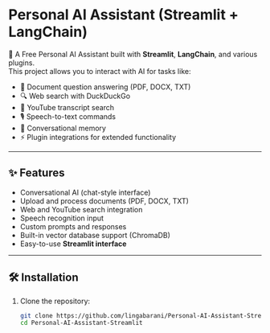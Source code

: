 # Personal AI Assistant (Streamlit + LangChain)

🚀 A Free Personal AI Assistant built with **Streamlit**, **LangChain**, and various plugins.  
This project allows you to interact with AI for tasks like:
- 📄 Document question answering (PDF, DOCX, TXT)
- 🔍 Web search with DuckDuckGo
- 🎥 YouTube transcript search
- 🎙️ Speech-to-text commands
- 🧠 Conversational memory
- ⚡ Plugin integrations for extended functionality

---

## ✨ Features
- Conversational AI (chat-style interface)
- Upload and process documents (PDF, DOCX, TXT)
- Web and YouTube search integration
- Speech recognition input
- Custom prompts and responses
- Built-in vector database support (ChromaDB)
- Easy-to-use **Streamlit interface**

---

## 🛠️ Installation

1. Clone the repository:
   ```bash
   git clone https://github.com/lingabarani/Personal-AI-Assistant-Streamlit.git
   cd Personal-AI-Assistant-Streamlit



